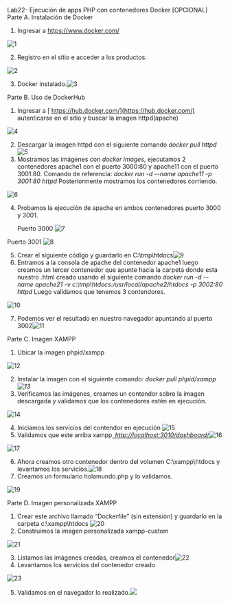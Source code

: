 ﻿Lab22- Ejecución de apps PHP con contenedores Docker [OPCIONAL] Parte A. Instalación de Docker 

1. Ingresar a https://www.docker.com/ 

![1](https://github.com/morenoaj/DesarrolloVII/assets/63484452/a1564bf4-c6e2-44c0-b4a9-cccdc5096824)

2. Registro en el sitio e acceder a los productos. 

![2](https://github.com/morenoaj/DesarrolloVII/assets/63484452/dc8ee866-9f41-4ef4-aa8a-fb105b47db4b)

3. Docker instalado.![3](https://github.com/morenoaj/DesarrolloVII/assets/63484452/8f9b6ae4-110a-45eb-b9f5-6070a7b1253f)

Parte B. Uso de DockerHub 

1. Ingresar a [ https://hub.docker.com/](https://hub.docker.com/) autenticarse en el sitio y buscar la imagen httpd(apache)

![4](https://github.com/morenoaj/DesarrolloVII/assets/63484452/2c8a3f2b-ea2d-4907-a35b-03e97669023e)

2. Descargar la imagen httpd con el siguiente comando *docker pull httpd ![5](https://github.com/morenoaj/DesarrolloVII/assets/63484452/6cce4c75-4faf-4cfd-8805-0cf0307892d2)*
2. Mostramos las imágenes con *docker images*, ejecutamos 2 contenedores apache1 con el puerto 3000:80 y apache11 con el puerto 3001:80. Comando de referencia: *docker run -d --name apache11 -p 3001:80 httpd* Posteriormente mostramos los contenedores corriendo.

![6](https://github.com/morenoaj/DesarrolloVII/assets/63484452/4d780e05-6a91-4f7e-8645-41d890003f1a)

4. Probamos la ejecución de apache en ambos contenedores puerto 3000 y 3001. 

   Puerto 3000 ![7](https://github.com/morenoaj/DesarrolloVII/assets/63484452/a2962b8b-03b1-4484-9e8f-f5da1cac15b0)

Puerto 3001 ![8](https://github.com/morenoaj/DesarrolloVII/assets/63484452/07bcc54f-29d6-4585-b908-087a84602d66)

5. Crear el siguiente código y guardarlo en C:\tmp\htdocs![9](https://github.com/morenoaj/DesarrolloVII/assets/63484452/d8404c28-d6aa-49a9-8b78-223015fb9373)
5. Entramos a la consola de apache del contenedor apache1 luego creamos un tercer contenedor que apunte hacia la carpeta donde esta nuestro .html creado usando el siguiente comando *docker run -d --name apache21 -v c:\tmp\htdocs\:/usr/local/apache2/htdocs -p 3002:80 httpd* Luego validamos que tenemos 3 contendores.

![10](https://github.com/morenoaj/DesarrolloVII/assets/63484452/36011ddd-2339-402a-a260-31404f72bf5e)

7. Podemos ver el resultado en nuestro navegador apuntando al puerto 3002![11](https://github.com/morenoaj/DesarrolloVII/assets/63484452/69be1459-7f3d-4506-bbf2-f48a909a20a8)

Parte C. Imagen XAMPP 

1. Ubicar la imagen phpid/xampp

![12](https://github.com/morenoaj/DesarrolloVII/assets/63484452/4e9bab66-8466-4cbc-832a-3886771fcf1b)

2. Instalar la imagen con el siguiente comando: *docker pull phpid/xampp ![13](https://github.com/morenoaj/DesarrolloVII/assets/63484452/98d40472-37c7-406a-b2c0-f18aaac0a033)*
2. Verificamos las imágenes, creamos un contendor sobre la imagen descargada y validamos que los contenedores estén en ejecución. 

![14](https://github.com/morenoaj/DesarrolloVII/assets/63484452/714d1a39-4ae4-41e9-881a-0e3385b86c79)

4. Iniciamos los servicios del contendor en ejecución ![15](https://github.com/morenoaj/DesarrolloVII/assets/63484452/04e767d1-84e7-476a-a844-7f7615e12ae9)
4. Validamos que este arriba xampp[` `*http://localhost:3010/dashboard/*](http://localhost:3010/dashboard/)![16](https://github.com/morenoaj/DesarrolloVII/assets/63484452/603c1783-e6c1-4740-9cdb-dba394e3ee10)

![17](https://github.com/morenoaj/DesarrolloVII/assets/63484452/13be2bac-4fd0-42f8-a21d-6e8bb43876fb)

6. Ahora creamos otro contenedor dentro del volumen C:\xampp\htdocs y levantamos los servicios.![18](https://github.com/morenoaj/DesarrolloVII/assets/63484452/b898ed57-6c2b-471f-a4fd-b1ed44a749fa)
6. Creamos un formulario holamundo.php y lo validamos.

![19](https://github.com/morenoaj/DesarrolloVII/assets/63484452/32fbcab1-fe15-4a28-a82b-5f230208ad60)

Parte D. Imagen personalizada XAMPP 

1. Crear este archivo llamado “Dockerfile” (sin extensión) y guardarlo en la carpeta c:\xampp\htdocs ![20](https://github.com/morenoaj/DesarrolloVII/assets/63484452/7f54cf7a-b5ad-4bd1-bda6-39ad7362cb07)
1. Construimos la imagen personalizada xampp-custom

![21](https://github.com/morenoaj/DesarrolloVII/assets/63484452/4de9c20f-6211-4a44-aefa-0cc69b79edf9)

3. Listamos las imágenes creadas, creamos el contenedor![22](https://github.com/morenoaj/DesarrolloVII/assets/63484452/13f2d784-018b-47ea-b83c-b8dbeb89158d)
3. Levantamos los servicios del contenedor creado

![23](https://github.com/morenoaj/DesarrolloVII/assets/63484452/8411ed46-5550-4344-841c-2b4e7e69801a)

5. Validamos en el navegador lo realizado.![](Aspose.Words.968b2258-c243-4606-a4e3-cdfa3c1a36a0.024.jpeg)
